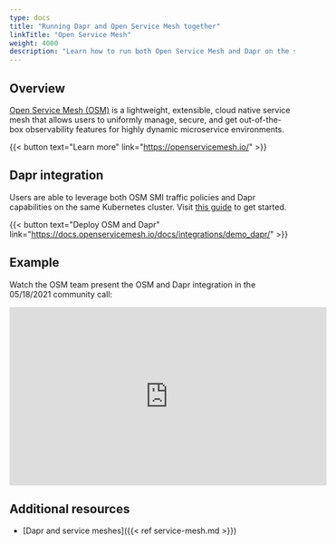```yaml
---
type: docs
title: "Running Dapr and Open Service Mesh together"
linkTitle: "Open Service Mesh"
weight: 4000
description: "Learn how to run both Open Service Mesh and Dapr on the same Kubernetes cluster"
---
```


## Overview

[Open Service Mesh (OSM)](https://openservicemesh.io/) is a lightweight, extensible, cloud native service mesh that allows users to uniformly manage, secure, and get out-of-the-box observability features for highly dynamic microservice environments.

{{< button text="Learn more" link="https://openservicemesh.io/" >}}

## Dapr integration

Users are able to leverage both OSM SMI traffic policies and Dapr capabilities on the same Kubernetes cluster. Visit [this guide](https://docs.openservicemesh.io/docs/integrations/demo_dapr/) to get started.

{{< button text="Deploy OSM and Dapr" link="https://docs.openservicemesh.io/docs/integrations/demo_dapr/" >}}

## Example

Watch the OSM team present the OSM and Dapr integration in the 05/18/2021 community call:

<div class="embed-responsive embed-responsive-16by9">
<iframe width="560" height="315" src="https://www.youtube.com/embed/LSYyTL0nS8Y?start=1916" title="YouTube video player" frameborder="0" allow="accelerometer; autoplay; clipboard-write; encrypted-media; gyroscope; picture-in-picture" allowfullscreen></iframe>
</div>

## Additional resources

- [Dapr and service meshes]({{< ref service-mesh.md >}})